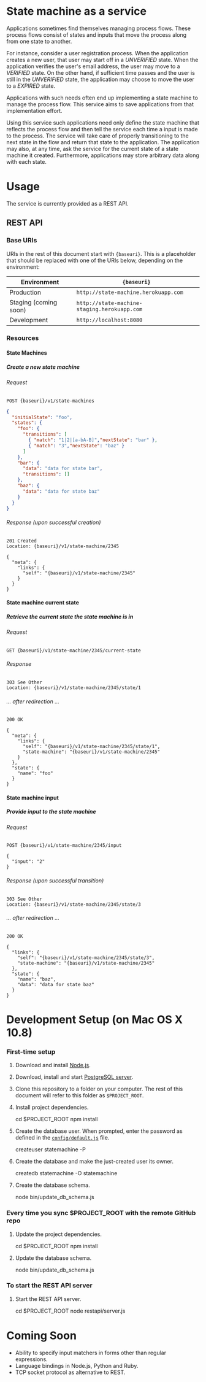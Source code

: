# State machine as a service

Applications sometimes find themselves managing process flows. These process flows consist of states and inputs that move the process along from one state to another.

For instance, consider a user registration process. When the application creates a new user, that user may start off in a *UNVERIFIED* state. When the application verifies the user's email address, the user may move to a *VERIFIED* state. On the other hand, if sufficient time passes and the user is still in the *UNVERIFIED* state, the application may choose to move the user to a *EXPIRED* state.

Applications with such needs often end up implementing a state machine to manage the process flow. This service aims to save applications from that implementation effort.

Using this service such applications need only define the state machine that reflects the process flow and then tell the service each time a input is made to the process. The service will take care of properly transitioning to the next state in the flow and return that state to the application. The application may also, at any time, ask the service for the current state of a state machine it created. Furthermore, applications may store arbitrary data along with each state.

# Usage
The service is currently provided as a REST API. 

## REST API

### Base URIs
URIs in the rest of this document start with `{baseuri}`. This is a placeholder that should be replaced with one of the URIs below, depending on the environment:

| Environment           | `{baseuri}`                                  |
| --------------------- | -------------------------------------------- |
| Production            | `http://state-machine.herokuapp.com`         |
| Staging (coming soon) | `http://state-machine-staging.herokuapp.com` |
| Development           | `http://localhost:8080`                      |

### Resources

#### State Machines

##### Create a new state machine

###### Request

```
POST {baseuri}/v1/state-machines
```
```json
{
  "initialState": "foo",
  "states": {
    "foo": {
      "transitions": [
        { "match": "1|2|[a-bA-B]","nextState": "bar" },
        { "match": "3","nextState": "baz" }
      ]
    },
    "bar": {
      "data": "data for state bar",
      "transitions": []
    },
    "baz": {
      "data": "data for state baz"
    }
  }
}
```

###### Response (upon successful creation)

    201 Created
    Location: {baseuri}/v1/state-machine/2345

    {
      "meta": {
        "links": {
          "self": "{baseuri}/v1/state-machine/2345"
        }
      }
    }

#### State machine current state

##### Retrieve the current state the state machine is in

###### Request

    GET {baseuri}/v1/state-machine/2345/current-state

###### Response

    303 See Other
    Location: {baseuri}/v1/state-machine/2345/state/1

###### ... after redirection ...

    200 OK

    {
      "meta": {
        "links": {
          "self": "{baseuri}/v1/state-machine/2345/state/1",
          "state-machine": "{baseuri}/v1/state-machine/2345"
        }
      },
      "state": {
        "name": "foo"
      }
    }

#### State machine input

##### Provide input to the state machine

###### Request

    POST {baseuri}/v1/state-machine/2345/input

    {
      "input": "2"
    }

###### Response (upon successful transition)

    303 See Other
    Location: {baseuri}/v1/state-machine/2345/state/3

###### ... after redirection ...

    200 OK

    {
      "links": {
        "self": "{baseuri}/v1/state-machine/2345/state/3",
        "state-machine": "{baseuri}/v1/state-machine/2345"
      },
      "state": {
        "name": "baz",
        "data": "data for state baz"
      }
    }

# Development Setup (on Mac OS X 10.8)

### First-time setup

1) Download and install [Node.js](http://nodejs.org/).

2) Download, install and start [PostgreSQL server](http://postgresapp.com/).

3) Clone this repository to a folder on your computer. The rest of this document will refer to this folder as `$PROJECT_ROOT`.

4) Install project dependencies.

    cd $PROJECT_ROOT
    npm install

5) Create the database user. When prompted, enter the password as defined in the [`config/default.js`](https://github.com/ycombinator/state-machine/blob/master/config/default.js) file.

    createuser statemachine -P

6) Create the database and make the just-created user its owner.

    createdb statemachine -O statemachine

7) Create the database schema.

    node bin/update_db_schema.js

### Every time you sync $PROJECT_ROOT with the remote GitHub repo

1) Update the project dependencies.

    cd $PROJECT_ROOT
    npm install

2) Update the database schema.

    node bin/update_db_schema.js

### To start the REST API server

1) Start the REST API server.

    cd $PROJECT_ROOT
    node restapi/server.js

# Coming Soon
* Ability to specify input matchers in forms other than regular expressions.
* Language bindings in Node.js, Python and Ruby.
* TCP socket protocol as alternative to REST.
